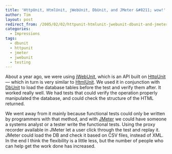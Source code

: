 ```yaml
---
title: 'HttpUnit, HtmlUnit, jWebUnit, DbUnit, and JMeter &#8211; wow!'
author: Tim
layout: post
redirect_from: /2005/02/02/httpunit-htmlunit-jwebunit-dbunit-and-jmeter-wow/
categories:
  - Impressions
tags:
  - dbunit
  - httpunit
  - jmeter
  - jwebunit
  - testing
---
```

About a year ago, we were using [jWebUnit][1], which is an API built on [HttpUnit][2] — which in turn is very similar to [HtmlUnit][3]. We used it in conjunction with [DbUnit][4] to load the database tables before the test and verify them after. It worked really well. We had tests that could verify the operation properly manipulated the database, and could check the structure of the HTML returned.

We went away from it mainly because functional tests could only be written by programmers with that method, and with [JMeter][5] we could have someone a systems analyst or a tester write the functional tests. Using the proxy recorder available in JMeter let a user click through the test and replay it. JMeter could load the DB and check it based on CSV files, instead of XML. In the end I think the flexibility is a little less, but the number of people who can help get the work done has increased.

 [1]: http://jwebunit.sourceforge.net/
 [2]: http://httpunit.sourceforge.net/
 [3]: http://htmlunit.sourceforge.net/
 [4]: http://www.dbunit.org/
 [5]: http://jakarta.apache.org/jmeter/
